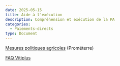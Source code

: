 ```yaml
---
date: 2025-05-15
title: Aide à l'exécution
description: Compréhension et exécution de la PA
categories:
  - Paiements-directs
type: Document
---
```



<a href="https://www.prometerre.ch/prestations/conseils-individuels-techniques-economique-et-administratifs/mesures-politiques-agricoles" target="_blank">Mesures politiques agricoles</a> (Prométerre)

<a href="https://vitiplus.ch/faq-paiements-directs-et-contributions-viticoles-2023/" target="_blank">FAQ Vitiplus</a>
